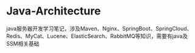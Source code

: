 # Java-Architecture
java服务器开发学习笔记，涉及Maven、Nginx、SpringBoot、SpringCloud、Redis、MyCat、Lucene、ElasticSearch、RabbitMQ等知识，需要有java及SSM相关基础
